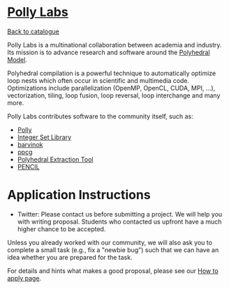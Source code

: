 
# [Polly Labs](http://pollylabs.org)

[Back to catalogue](../README.md#polly-labs)

Polly Labs is a multinational collaboration between academia and industry. Its mission is to advance research and software around the [Polyhedral Model](https://en.wikipedia.org/wiki/Polyhedral_model).

Polyhedral compilation is a powerful technique to automatically optimize loop nests which often occur in scientific and multimedia code. Optimizations include parallelization (OpenMP, OpenCL, CUDA, MPI, ...), vectorization, tiling, loop fusion, loop reversal, loop interchange and many more.

Polly Labs contributes software to the community itself, such as:

 * [Polly](https://polly.llvm.org/)
 * [Integer Set Library](http://isl.gforge.inria.fr/)
 * [barvinok](http://barvinok.gforge.inria.fr/)
 * [ppcg](http://ppcg.gforge.inria.fr/)
 * [Polyhedral Extraction Tool](http://pet.gforge.inria.fr/)
 * [PENCIL](https://github.com/pencil-language)

# Application Instructions

* Twitter: Please contact us before submitting a project. We will help you with writing proposal. Students who contacted us upfront have a much higher chance to be accepted.

Unless you already worked with our community, we will also ask you to complete a small task (e.g., fix a "newbie bug") such that we can have an idea whether you are prepared for the task.

For details and hints what makes a good proposal, please see our [How to apply page](http://pollylabs.org/gsoc-how-to-apply.html).